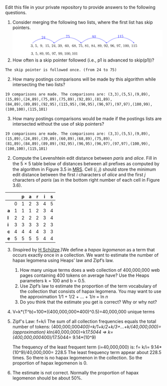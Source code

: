 Edit this file in your private repository to provide answers to the following questions.

1. Consider merging the following two lists, where the first list has skip pointers.
![skips](skips.png)
  1. How often is a skip pointer followed (i.e., p1 is advanced to skip(p1))?

    The skip pointer is followed once. (from 24 to 75)

  2. How many postings comparisons will be made by this algorithm while intersecting the two lists?

    19 comparisons are made. The comparisons are: (3,3),(5,5),(9,89),(15,89),(24,89),(75,89),(75,89),(92,89),(81,89),
    (84,89),(89,89),(92,95),(115,95),(96,95),(96,97),(97,97),(100,99),(100,100),(115,101)    
  
  3. How many postings comparisons would be made if the postings lists are intersected without the use of skip pointers?
  
    19 comparisons are made. The comparisons are: (3,3),(5,5),(9,89),(15,89),(24,89),(39,89),(60,89),(68,89),(75,89),
    (81,89),(84,89),(89,89),(92,95),(96,95),(96,97),(97,97),(100,99),(100,100),(115,101) 
    

2. Compute the Levenshtein edit distance between *paris* and *alice*. Fill in the 5 × 5 table below of
distances between all preﬁxes as computed by the algorithm in Figure 3.5 in [MRS](http://nlp.stanford.edu/IR-book/pdf/03dict.pdf). Cell (*i*, *j*) should store the minimum edit distance between the first *i* characters of *alice* and the first *j* characters of *paris* (as in the bottom right number of each cell in Figure 3.6).

  |       |   | p | a | r | i | s |
  |-------|---|---|---|---|---|---|
  |       | 0 | 1 | 2 | 3 | 4 | 5 |
  | **a** | 1 | 1 | 1 | 2 | 3 | 4 |
  | **l** | 2 | 2 | 2 | 2 | 3 | 4 |
  | **i** | 3 | 3 | 3 | 3 | 2 | 3 |
  | **c** | 4 | 4 | 4 | 4 | 3 | 3 |
  | **e** | 5 | 5 | 5 | 5 | 4 | 4 |

3. (Inspired by [H Schütze](http://www.cis.uni-muenchen.de/~hs/teach/13s/ir/).)We define a *hapax legomenon* as a term that occurs exactly once in a collection. We want to estimate the number of hapax legomena using Heaps’ law and Zipf’s law.
    1. How many unique terms does a web collection of 400,000,000 web pages containing 400 tokens on average have? Use the Heaps parameters k = 100 and b = 0.5.
    2. Use Zipf’s law to estimate the proportion of the term vocabulary of the collection that consists of hapax legomena. You may want to use the approximation 1/1 + 1/2 + ... + 1/*n* = ln *n*
    3. Do you think that the estimate you get is correct? Why or why not?

  1.  V=k*(T^b)=100*((400,000,000*400)^0.5)=40,000,000  unique terms
  2.  Zipf's Law: f=k/i
      The sum of all collection frequencies equals the total number of tokens:
      (400,000,000*400)=k/1+k/2+k/3+...+k/(40,000,000)=(approximation) k*ln(40,000,000)=k*17.5044 
      =>  k=(400,000,000*400)/17.5044= 9.14*(10^9)
      
      The frequency of the least frequent term (i=40,000,000) is:
      f= k/i= 9.14*(10^9)/40,000,000= 228.5
      The least frequency term appear about 228.5 times. 
      So there is no hapax legomenon in the collection.
      So the proportion of hapax legomenon is 0.
      
  3.  The estimate is not correct. Normally the proportion of hapax legomenon should be about 50%.